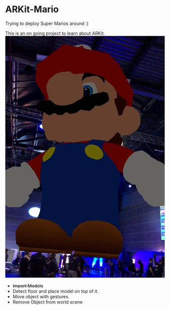 # ARKit-Mario
Trying to deploy Super Marios around :)

This is an on going project to learn about ARKit.
![Alt text](marioatpixels.jpg?raw=true "Example")
- ~~Import Models~~
- Detect floor and place model on top of it.
- Move object with gestures.
- Remove Object from world scene
